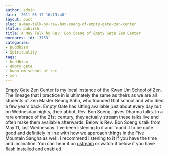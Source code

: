 ```yaml
---
author: admin
date: '2011-05-17 16:11:40'
layout: post
slug: a-may-talk-by-rev-bon-soeng-of-empty-gate-zen-center
status: publish
title: A May Talk by Rev. Bon Soeng of Empty Gate Zen Center
wordpress_id: '3753'
categories:
- Buddhism
- Spirituality
tags:
- buddhism
- empty gate
- kwan um school of zen
- zen
---
```


[Empty Gate Zen Center](http://emptygatezen.com/) is my local instance
of the [Kwan Um School of Zen](http://www.kwanumzen.org/). The lineage
that I practice in is ultimately the same as theirs as we are all
students of Zen Master Seung Sahn, who founded that school and who died
a few years back. Empty Gate has sitting available just about every day
but on Wednesday nights, their abbot, Rev. Bon Soeng, gives Dharma
talks. In a rare embrace of the 21st century, they actually stream these
talks live and often make them available afterwards. Below is Rev. Bon
Soeng's talk from May 11, last Wednesday. I've been listening to it and
found it to be quite good and definitely in line with how we approach
things in the Five Mountain Sangha as well. I recommend listening to it
if you have the time and inclination. You can hear it on
[ustream](http://www.ustream.tv/recorded/14642305) or watch it below if
you have flash installed and enabled.


